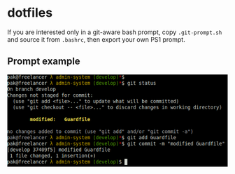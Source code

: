 # dotfiles

If you are interested only in a git-aware bash prompt, copy `.git-prompt.sh` and source it from `.bashrc`,
then export your own PS1 prompt.


## Prompt example

![](https://github.com/kofronpi/dotfiles/blob/master/my_prompt.png)
